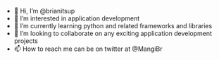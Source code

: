 - 👋 Hi, I’m @brianitsup
- 👀 I’m interested in application development
- 🌱 I’m currently learning python and related frameworks and libraries
- 💞️ I’m looking to collaborate on any exciting application development projects
- 📫 How to reach me can be on twitter at @MangiBr

<!---
brianitsup/brianitsup is a ✨ special ✨ repository because its `README.md` (this file) appears on your GitHub profile.
You can click the Preview link to take a look at your changes.
--->
